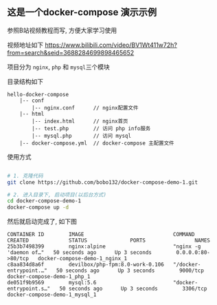 ## 这是一个docker-compose 演示示例


参照B站视频教程而写, 方便大家学习使用

视频地址如下  https://www.bilibili.com/video/BV1Wt411w72h?from=search&seid=3688284699898465652


项目分为 `nginx`, `php` 和 `mysql`三个模块


目录结构如下

    hello-docker-compose
        |-- conf
            |-- nginx.conf      // nginx配置文件
        |-- html
            |-- index.html      // nginx首页
            |-- test.php        // 访问 php info服务
            |-- mysql.php       // 访问 mysql
        |-- docker-compose.yml  // docker-compose 主配置文件


使用方式
```sh

# 1. 克隆代码
git clone https://github.com/bobo132/docker-compose-demo-1.git

# 2. 进入目录下, 启动项目(以后台方式)
cd docker-compose-demo-1
docker-compose up -d

```    

然后就启动完成了, 如下图
```
CONTAINER ID        IMAGE                             COMMAND                  CREATED             STATUS              PORTS                NAMES
25b3b7498399        nginx:alpine                      "nginx -g 'daemon of…"   50 seconds ago      Up 3 seconds        0.0.0.0:80->80/tcp   docker-compose-demo-1_nginx_1
c8aa834d8a6f        devilbox/php-fpm:8.0-work-0.106   "/docker-entrypoint.…"   50 seconds ago      Up 3 seconds        9000/tcp             docker-compose-demo-1_php_1
de051f9b9569        mysql:5.6                         "docker-entrypoint.s…"   50 seconds ago      Up 3 seconds        3306/tcp             docker-compose-demo-1_mysql_1
```








